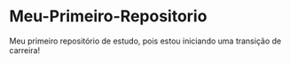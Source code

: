 # Meu-Primeiro-Repositorio
Meu primeiro repositório de estudo, pois estou iniciando uma transição de carreira!
